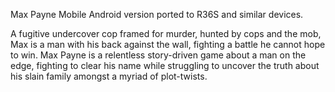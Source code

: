 Max Payne Mobile Android version ported to R36S and similar devices.

A fugitive undercover cop framed for murder, hunted by cops and the mob, Max is a man with his back against the wall, fighting a battle he cannot hope to win. Max Payne is a relentless story-driven game about a man on the edge, fighting to clear his name while struggling to uncover the truth about his slain family amongst a myriad of plot-twists.